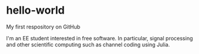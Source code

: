 # hello-world
My first respository on GitHub

I'm an EE student interested in free software. In particular, signal processing and other scientific computing such as channel coding using Julia.

